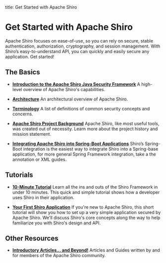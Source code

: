 title: Get Started with Apache Shiro

# Get Started with Apache Shiro

Apache Shiro focuses on ease-of-use, so you can rely on secure, stable authentication, authorization, cryptography, and session management. With Shiro’s easy-to-understand API, you can quickly and easily secure any application. Get started!

## The Basics

* **[Introduction to the Apache Shiro Java Security Framework](introduction.html)**
A high-level overview of Apache Shiro's capabilities.

* **[Architecture](architecture.html)**
An architectural overview of Apache Shiro.

* **[Terminology](terminology.html)**
A list of definitions of common security concepts and concerns.

* **[Apache Shiro Project Background](what-is-shiro.html)**
Apache Shiro, like most useful tools, was created out of necessity. Learn more about the project history and mission statement.
* **[Integrating Apache Shiro into Spring-Boot Applications](spring-boot.html)**
Shiro’s Spring-Boot integration is the easiest way to integrate Shiro into a Spring-base application, for more general Spring Framework integration, take a the annotation or XML guides.



## Tutorials

* **[10-Minute Tutorial](10-minute-tutorial.html)**
Learn all the ins and outs of the Shiro Framework in under 10 minutes. This quick and simple tutorial shows how a developer uses Shiro in their application.

* **[Your First Shiro Application](tutorial.html)**
If you're new to Apache Shiro, this short tutorial will show you how to set up a very simple application secured by Apache Shiro. We'll discuss Shiro's core concepts along the way to help familiarize you with Shiro's design and API.

## Other Resources

* **[Introductory Articles... and Beyond!](articles.html)**
Articles and Guides written by and for members of the Apache Shiro community.

<input type="hidden" id="ghEditPage" value="get-started.md"></input>
